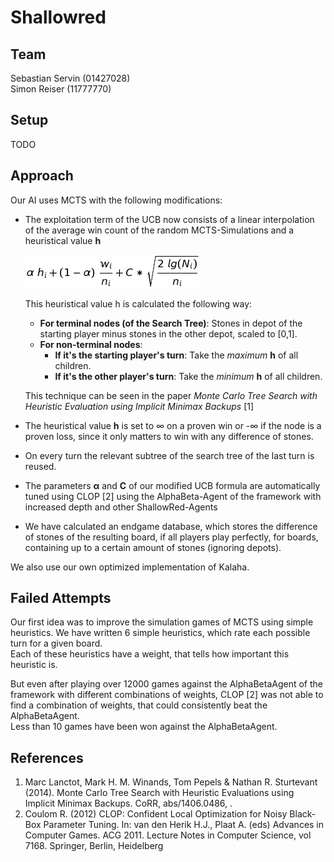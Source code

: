 # Shallowred

## Team
Sebastian Servin (01427028)  
Simon Reiser (11777770)

## Setup
TODO

## Approach
Our AI uses MCTS with the following modifications:
- The exploitation term of the UCB now consists of a linear interpolation of the average win count of the random MCTS-Simulations and a heuristical value **h**
    <!---\alpha\ h_i + (1-\alpha)\ \frac{w_i}{n_i} + C *  \sqrt{\frac{2\ lg(N_i)}{n_i}} --->
    ![Modified UCB](/readmeAssets/Modified_UCB.png)
    
    This heuristical value h is calculated the following way:
    - **For terminal nodes (of the Search Tree)**: Stones in depot of the starting player minus stones in the other depot, scaled to [0,1].
    - **For non-terminal nodes**: 
        - **If it's the starting player's turn**: Take the *maximum* **h** of all children.
        - **If it's the other player's turn**: Take the *minimum* **h** of all children.
    
    This technique can be seen in the paper *Monte Carlo Tree Search with Heuristic Evaluation using Implicit Minimax Backups* [1]

- The heuristical value **h** is set to ∞ on a proven win or -∞ if the node is a proven loss, since it only matters to win with any difference of stones.
- On every turn the relevant subtree of the search tree of the last turn is reused.
- The parameters **α** and **C** of our modified UCB formula are automatically tuned using CLOP [2] using the AlphaBeta-Agent of the framework with increased depth and other ShallowRed-Agents
- We have calculated an endgame database, which stores the difference of stones of the resulting board, if all players play perfectly, for boards, containing up to a certain amount of stones (ignoring depots).

We also use our own optimized implementation of Kalaha.

## Failed Attempts
Our first idea was to improve the simulation games of MCTS using simple heuristics. We have written 6 simple heuristics, which rate each possible turn for a given board.  
Each of these heuristics have a weight, that tells how important this heuristic is.  

But even after playing over 12000 games against the AlphaBetaAgent of the framework with different combinations of weights, CLOP [2] was not able to find a combination of weights, that could consistently beat the AlphaBetaAgent.  
Less than 10 games have been won against the AlphaBetaAgent. 

## References
1. Marc Lanctot, Mark H. M. Winands, Tom Pepels & Nathan R. Sturtevant (2014). Monte Carlo Tree Search with Heuristic Evaluations using Implicit Minimax Backups. CoRR, abs/1406.0486, .
2. Coulom R. (2012) CLOP: Confident Local Optimization for Noisy Black-Box Parameter Tuning. In: van den Herik H.J., Plaat A. (eds) Advances in Computer Games. ACG 2011. Lecture Notes in Computer Science, vol 7168. Springer, Berlin, Heidelberg
